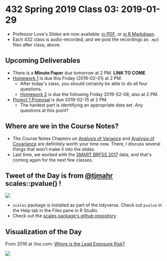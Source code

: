 # 432 Spring 2019 Class 03: 2019-01-29

- Professor Love's Slides are now available: [in PDF](https://github.com/THOMASELOVE/2019-432/blob/master/slides/class03/432_2019_slides03.pdf), or [in R Markdown](https://github.com/THOMASELOVE/2019-432/blob/master/slides/class03/432_2019_slides03.Rmd). 
- Each 432 class is audio-recorded, and we post the recordings as `.mp3` files after class, above.

## Upcoming Deliverables

- There is a **Minute Paper** due tomorrow at 2 PM. **LINK TO COME**
- [Homework 1](https://github.com/THOMASELOVE/2019-432/tree/master/homework) is due this Friday (2019-02-01) at 2 PM.
    - After today's class, you should certainly be able to do all four questions.
    - [Homework 2](https://github.com/THOMASELOVE/2019-432/tree/master/homework) is due the following Friday 2019-02-08, also at 2 PM.
- [Project 1 Proposal](https://github.com/THOMASELOVE/2019-432/tree/master/projects) is due 2019-02-15 at 2 PM. 
    - The hardest part is identifying an appropriate data set. Any questions at this point?
 
## Where are we in the Course Notes?

- The Course Notes Chapters on [Analysis of Variance](https://thomaselove.github.io/2019-432-book/analysis-of-variance.html) and [Analysis of Covariance](https://thomaselove.github.io/2019-432-book/analysis-of-covariance.html) are definitely worth your time now. There, I discuss several things that won't make it into the slides.
- Last time, we worked with the [SMART BRFSS 2017](https://github.com/THOMASELOVE/2019-432/tree/master/data-and-code/smart_2017) data, and that's coming again for the next few classes.

## Tweet of the Day is from [@tjmahr](https://twitter.com/tjmahr/status/1089373127153459200?s=11) scales::pvalue() !

![](https://github.com/THOMASELOVE/2019-432/blob/master/slides/class03/figures/mahr_tw.PNG)

- `scales` package is installed as part of the tidyverse. Check out `pvalue` in the Help tab in the Files pane in R Studio.
- Check out the [scales package's github repository](https://github.com/r-lib/scales)

## Visualization of the Day

From 2016 at Vox.com: [Where is the Lead Exposure Risk?](https://www.vox.com/a/lead-exposure-risk-map)

![](https://github.com/THOMASELOVE/2019-432/blob/master/slides/class03/figures/lead_map.PNG)
